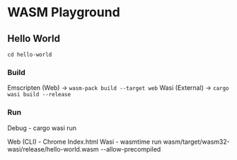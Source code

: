 # WASM Playground

## Hello World

`cd hello-world`

### Build

Emscripten (Web) -> `wasm-pack build --target web`
Wasi (External) -> `cargo wasi build --release`

### Run

Debug - cargo wasi run

Web (CLI) - Chrome Index.html
Wasi - wasmtime run wasm/target/wasm32-wasi/release/hello-world.wasm --allow-precompiled
